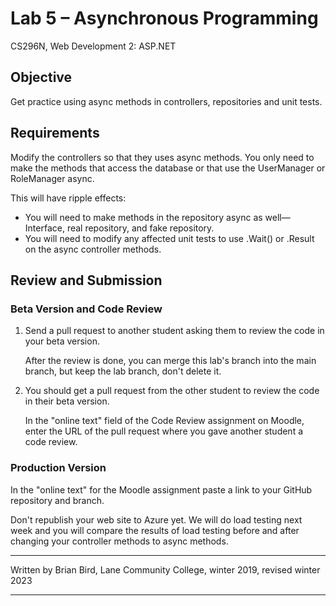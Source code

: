 # Lab 5 – Asynchronous Programming

CS296N, Web Development 2: ASP.NET

## Objective

Get practice using async methods in controllers, repositories and unit tests.

## Requirements

Modify the controllers so that they uses async methods. You only need to make the methods that access the database or that use the UserManager or RoleManager async. 

This will have ripple effects:

- You will need to make methods in the repository async as well&mdash;Interface, real repository, and fake repository. 
- You will need to modify any affected unit tests to use .Wait() or .Result on the async controller methods.

## Review and Submission

### Beta Version and Code Review

1. Send a pull request to another student asking them to review the code in your beta version. 

   After the review is done, you can merge this lab's branch into the main branch, but keep the lab branch, don't delete it.

2. You should get a pull request from the other student to review the code in their beta version.

   In the "online text" field of the Code Review assignment on Moodle, enter the URL of the pull request where you gave another student a code review.

### Production Version

In the "online text" for the Moodle assignment paste a link to your GitHub repository and branch.

Don't republish your web site to Azure yet. We will do load testing next week and you will compare the results of load testing before and after changing your controller methods to async methods.



------

Written by Brian Bird, Lane Community College, winter 2019, revised winter 2023

------


